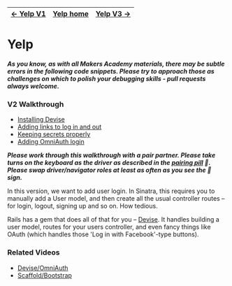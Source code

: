 | [← Yelp V1](yelpv1.md) | [Yelp home](yelp.md) | [Yelp V3 →](yelpv3.md) |
|------------------------|----------------------|-----------------------:|

# Yelp

***As you know, as with all Makers Academy materials, there may be subtle errors in the following code snippets.  Please try to approach those as challenges on which to polish your debugging skills - pull requests always welcome.***

### V2 Walkthrough

- [Installing Devise](yelp_v2/1_installing-devise.md)
- [Adding links to log in and out](yelp_v2/2_adding_links_log_in_out.md)
- [Keeping secrets properly](yelp_v2/3_keeping_secrets.md)
- [Adding OmniAuth login](yelp_v2/4_adding_omniauth_login.md)

***Please work through this walkthrough with a pair partner. Please take turns on the keyboard as the driver as described in the [pairing pill](pills/pairing.md) :pill:.   Please swap driver/navigator roles at least as often as you see the :twisted_rightwards_arrows: sign.***

In this version, we want to add user login. In Sinatra, this requires you to manually add a User model, and then create all the usual controller routes – for login, logout, signing up and so on. How tedious.

Rails has a gem that does all of that for you – [Devise](https://github.com/plataformatec/devise). It handles building a user model, routes for your users controller, and even fancy things like OAuth (which handles those 'Log in with Facebook'-type buttons).

### Related Videos

* [Devise/OmniAuth](https://www.youtube.com/watch?v=_nV4ENuO5QA)
* [Scaffold/Bootstrap](https://www.youtube.com/watch?v=pO7_fA2LeAk)
